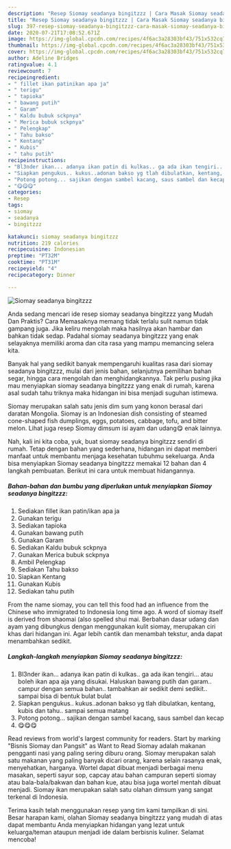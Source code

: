 ```yaml
---
description: "Resep Siomay seadanya bingitzzz | Cara Masak Siomay seadanya bingitzzz Yang Menggugah Selera"
title: "Resep Siomay seadanya bingitzzz | Cara Masak Siomay seadanya bingitzzz Yang Menggugah Selera"
slug: 397-resep-siomay-seadanya-bingitzzz-cara-masak-siomay-seadanya-bingitzzz-yang-menggugah-selera
date: 2020-07-21T17:08:52.671Z
image: https://img-global.cpcdn.com/recipes/4f6ac3a28303bf43/751x532cq70/siomay-seadanya-bingitzzz-foto-resep-utama.jpg
thumbnail: https://img-global.cpcdn.com/recipes/4f6ac3a28303bf43/751x532cq70/siomay-seadanya-bingitzzz-foto-resep-utama.jpg
cover: https://img-global.cpcdn.com/recipes/4f6ac3a28303bf43/751x532cq70/siomay-seadanya-bingitzzz-foto-resep-utama.jpg
author: Adeline Bridges
ratingvalue: 4.1
reviewcount: 7
recipeingredient:
- " fillet ikan patinikan apa ja"
- " terigu"
- " tapioka"
- " bawang putih"
- " Garam"
- " Kaldu bubuk sckpnya"
- " Merica bubuk sckpnya"
- " Pelengkap"
- " Tahu bakso"
- " Kentang"
- " Kubis"
- " tahu putih"
recipeinstructions:
- "Bl3nder ikan... adanya ikan patin di kulkas.. ga ada ikan tengiri... atau boleh ikan apa aja yang disukai. Haluskan bawang putih dan garam.. campur dengan semua bahan.. tambahkan air sedikit demi sedikit.. sampai bisa di bentuk bulat bulat"
- "Siapkan pengukus.. kukus..adonan bakso yg tlah dibulatkan, kentang, kubis dan tahu.. sampai semua matang"
- "Potong potong... sajikan dengan sambel kacang, saus sambel dan kecap"
- "😋😋😋"
categories:
- Resep
tags:
- siomay
- seadanya
- bingitzzz

katakunci: siomay seadanya bingitzzz 
nutrition: 219 calories
recipecuisine: Indonesian
preptime: "PT32M"
cooktime: "PT31M"
recipeyield: "4"
recipecategory: Dinner

---
```



![Siomay seadanya bingitzzz](https://img-global.cpcdn.com/recipes/4f6ac3a28303bf43/751x532cq70/siomay-seadanya-bingitzzz-foto-resep-utama.jpg)

Anda sedang mencari ide resep siomay seadanya bingitzzz yang Mudah Dan Praktis? Cara Memasaknya memang tidak terlalu sulit namun tidak gampang juga. Jika keliru mengolah maka hasilnya akan hambar dan bahkan tidak sedap. Padahal siomay seadanya bingitzzz yang enak selayaknya memiliki aroma dan cita rasa yang mampu memancing selera kita.

Banyak hal yang sedikit banyak mempengaruhi kualitas rasa dari siomay seadanya bingitzzz, mulai dari jenis bahan, selanjutnya pemilihan bahan segar, hingga cara mengolah dan menghidangkannya. Tak perlu pusing jika mau menyiapkan siomay seadanya bingitzzz yang enak di rumah, karena asal sudah tahu triknya maka hidangan ini bisa menjadi suguhan istimewa.

Siomay merupakan salah satu jenis dim sum yang konon berasal dari daratan Mongolia. Siomay is an Indonesian dish consisting of steamed cone-shaped fish dumplings, eggs, potatoes, cabbage, tofu, and bitter melon. Lihat juga resep Siomay dimsum isi ayam dan udang😋 enak lainnya.


Nah, kali ini kita coba, yuk, buat siomay seadanya bingitzzz sendiri di rumah. Tetap dengan bahan yang sederhana, hidangan ini dapat memberi manfaat untuk membantu menjaga kesehatan tubuhmu sekeluarga. Anda bisa menyiapkan Siomay seadanya bingitzzz memakai 12 bahan dan 4 langkah pembuatan. Berikut ini cara untuk membuat hidangannya.

<!--inarticleads1-->

##### Bahan-bahan dan bumbu yang diperlukan untuk menyiapkan Siomay seadanya bingitzzz:

1. Sediakan  fillet ikan patin/ikan apa ja
1. Gunakan  terigu
1. Sediakan  tapioka
1. Gunakan  bawang putih
1. Gunakan  Garam
1. Sediakan  Kaldu bubuk sckpnya
1. Gunakan  Merica bubuk sckpnya
1. Ambil  Pelengkap
1. Sediakan  Tahu bakso
1. Siapkan  Kentang
1. Gunakan  Kubis
1. Sediakan  tahu putih


From the name siomay, you can tell this food had an influence from the Chinese who immigrated to Indonesia long time ago. A word of siomay itself is derived from shaomai (also spelled shui mai. Berbahan dasar udang dan ayam yang dibungkus dengan menggunakan kulit siomay, merupakan ciri khas dari hidangan ini. Agar lebih cantik dan menambah tekstur, anda dapat menambahkan sedikit. 

<!--inarticleads2-->

##### Langkah-langkah menyiapkan Siomay seadanya bingitzzz:

1. Bl3nder ikan... adanya ikan patin di kulkas.. ga ada ikan tengiri... atau boleh ikan apa aja yang disukai. Haluskan bawang putih dan garam.. campur dengan semua bahan.. tambahkan air sedikit demi sedikit.. sampai bisa di bentuk bulat bulat
1. Siapkan pengukus.. kukus..adonan bakso yg tlah dibulatkan, kentang, kubis dan tahu.. sampai semua matang
1. Potong potong... sajikan dengan sambel kacang, saus sambel dan kecap
1. 😋😋😋


Read reviews from world&#39;s largest community for readers. Start by marking &#34;Bisnis Siomay dan Pangsit&#34; as Want to Read Siomay adalah makanan pengganti nasi yang paling sering diburu orang. Siomay merupakan salah satu makanan yang paling banyak dicari orang, karena selain rasanya enak, menyehatkan, harganya. Wortel dapat dibuat menjadi berbagai menu masakan, seperti sayur sop, capcay atau bahan campuran seperti siomay atau bala-bala/bakwan dan bahan kue, atau bisa juga wortel mentah dibuat menjadi. Siomay ikan merupakan salah satu olahan dimsum yang sangat terkenal di Indonesia. 

Terima kasih telah menggunakan resep yang tim kami tampilkan di sini. Besar harapan kami, olahan Siomay seadanya bingitzzz yang mudah di atas dapat membantu Anda menyiapkan hidangan yang lezat untuk keluarga/teman ataupun menjadi ide dalam berbisnis kuliner. Selamat mencoba!
